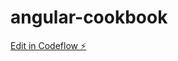 # angular-cookbook

[Edit in Codeflow ⚡️](https://stackblitz.com/~/github.com/asifamingov/angular-cookbook)